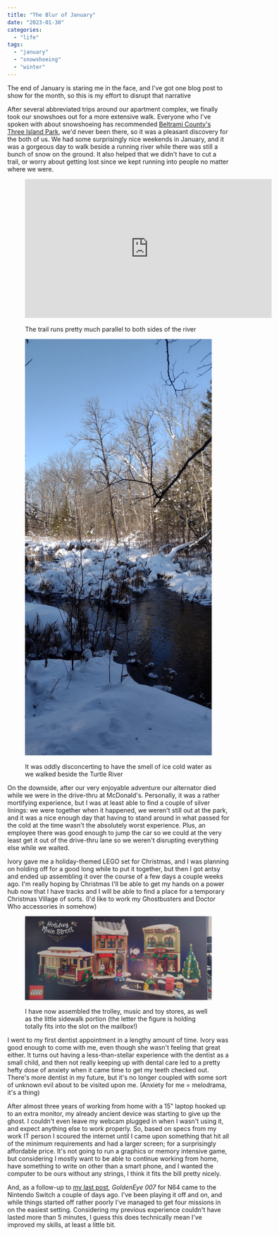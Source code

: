 ```yaml
---
title: "The Blur of January"
date: "2023-01-30"
categories: 
  - "life"
tags: 
  - "january"
  - "snowshoeing"
  - "winter"
---
```


The end of January is staring me in the face, and I've got one blog post to show for the month, so this is my effort to disrupt that narrative

After several abbreviated trips around our apartment complex, we finally took our snowshoes out for a more extensive walk. Everyone who I've spoken with about snowshoeing has recommended [Beltrami County's Three Island Park](https://www.co.beltrami.mn.us/departments/nrm/Three%20Island%20Park.html), we'd never been there, so it was a pleasant discovery for the both of us. We had some surprisingly nice weekends in January, and it was a gorgeous day to walk beside a running river while there was still a bunch of snow on the ground. It also helped that we didn't have to cut a trail, or worry about getting lost since we kept running into people no matter where we were.

<figure>

<iframe width="560" height="315" src="https://www.youtube.com/embed/cfmx2UGR1vQ?si=FPxwI4RUsWbeMLma" title="YouTube video player" frameborder="0" allow="accelerometer; autoplay; clipboard-write; encrypted-media; gyroscope; picture-in-picture; web-share" referrerpolicy="strict-origin-when-cross-origin" allowfullscreen></iframe>

<figcaption>

The trail runs pretty much parallel to both sides of the river

</figcaption>



</figure>

<!--more Here's where the month went?-->

<figure>

![A still photo of the turtle river with running water.](images/open-turtle-river-january-2023.jpg)

<figcaption>

It was oddly disconcerting to have the smell of ice cold water as we walked beside the Turtle River

</figcaption>

</figure>

On the downside, after our very enjoyable adventure our alternator died while we were in the drive-thru at McDonald's. Personally, it was a rather mortifying experience, but I was at least able to find a couple of silver linings: we were together when it happened, we weren't still out at the park, and it was a nice enough day that having to stand around in what passed for the cold at the time wasn't the absolutely worst experience. Plus, an employee there was good enough to jump the car so we could at the very least get it out of the drive-thru lane so we weren't disrupting everything else while we waited.

Ivory gave me a holiday-themed LEGO set for Christmas, and I was planning on holding off for a good long while to put it together, but then I got antsy and ended up assembling it over the course of a few days a couple weeks ago. I'm really hoping by Christmas I'll be able to get my hands on a power hub now that I have tracks and I will be able to find a place for a temporary Christmas Village of sorts. (I'd like to work my Ghostbusters and Doctor Who accessories in somehow)

<figure>

![A slightly over-exposed photo of the Lego Holiday Mainstreet box, before I opened it to begin assembling the full set.](images/lego-holiday-main-street-box.jpg)

<figcaption>

I have now assembled the trolley, music and toy stores, as well as the little sidewalk portion (the letter the figure is holding totally fits into the slot on the mailbox!)

</figcaption>

</figure>

I went to my first dentist appointment in a lengthy amount of time. Ivory was good enough to come with me, even though she wasn't feeling that great either. It turns out having a less-than-stellar experience with the dentist as a small child, and then not really keeping up with dental care led to a pretty hefty dose of anxiety when it came time to get my teeth checked out. There's more dentist in my future, but it's no longer coupled with some sort of unknown evil about to be visited upon me. (Anxiety for me = melodrama, it's a thing)

After almost three years of working from home with a 15" laptop hooked up to an extra monitor, my already ancient device was starting to give up the ghost. I couldn't even leave my webcam plugged in when I wasn't using it, and expect anything else to work properly. So, based on specs from my work IT person I scoured the internet until I came upon something that hit all of the minimum requirements and had a larger screen; for a surprisingly affordable price. It's not going to run a graphics or memory intensive game, but considering I mostly want to be able to continue working from home, have something to write on other than a smart phone, and I wanted the computer to be ours without any strings, I think it fits the bill pretty nicely.

And, as a follow-up to [my last post](https://peridotlines.com/blog/2023/01/03/video-games-my-history/), _GoldenEye 007_ for N64 came to the Nintendo Switch a couple of days ago. I've been playing it off and on, and while things started off rather poorly I've managed to get four missions in on the easiest setting. Considering my previous experience couldn't have lasted more than 5 minutes, I guess this does technically mean I've improved my skills, at least a little bit.
